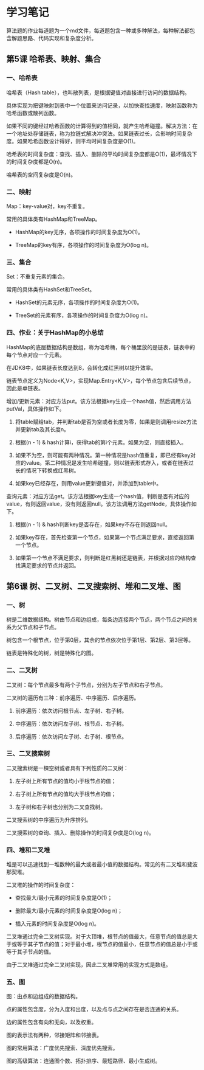 # 学习笔记

算法题的作业每道题为一个md文件，每道题包含一种或多种解法，每种解法都包含解题思路、代码实现和复杂度分析。


## 第5课  哈希表、映射、集合

### 一、哈希表

哈希表（Hash table），也叫散列表，是根据键值对直接进行访问的数据结构。

具体实现为把键映射到表中一个位置来访问记录，以加快查找速度，映射函数称为哈希函数或散列函数。

如果不同的键经过哈希函数的计算得到的值相同，就产生哈希碰撞。解决方法：在一个地址处存储链表，称为拉链式解决冲突法。如果链表过长，会影响时间复杂度。如果哈希函数设计得好，则平均时间复杂度是O(1)。

哈希表的时间复杂度：查找、插入、删除的平均时间复杂度都是O(1)，最坏情况下的时间复杂度都是O(n)。

哈希表的空间复杂度是O(n)。

### 二、映射

Map：key-value对，key不重复。

常用的具体类有HashMap和TreeMap。

- HashMap的key无序，各项操作的时间复杂度为O(1)。

- TreeMap的key有序，各项操作的时间复杂度为O(log n)。

### 三、集合

Set：不重复元素的集合。

常用的具体类有HashSet和TreeSet。

- HashSet的元素无序，各项操作的时间复杂度为O(1)。

- TreeSet的元素有序，各项操作的时间复杂度为O(log n)。

### 四、作业：关于HashMap的小总结

HashMap的底层数据结构是数组，称为哈希桶，每个桶里放的是链表，链表中的每个节点对应一个元素。

在JDK8中，如果链表长度达到8，会转化成红黑树以提升效率。

链表节点定义为Node<K,V>，实现Map.Entry<K,V>，每个节点包含后续节点，因此是单链表。

增加/更新元素：对应方法put。该方法根据key生成一个hash值，然后调用方法putVal，具体操作如下。

1. 将table赋给tab，并判断tab是否为空或者长度为零，如果是则调用resize方法并更新tab及其长度n。

2. 根据(n - 1) & hash计算i，获得tab的第i个元素。如果为空，则直接插入。

3. 如果不为空，则可能有两种情况。第一种情况是hash值重复，即已经有key对应的value。第二种情况是发生哈希碰撞，则以链表形式存入，或者在链表过长的情况下转换成红黑树。

4. 如果key已经存在，则用value更新键值对，并添加到table中。

查询元素：对应方法get。该方法根据key生成一个hash值，判断是否有对应的value，有则返回value，没有则返回null。该方法调用方法getNode，具体操作如下。

1. 根据(n - 1) & hash判断key是否存在，如果key不存在则返回null。

2. 如果key存在，首先检查第一个节点，如果第一个节点满足要求，直接返回第一个节点。

3. 如果第一个节点不满足要求，则判断是红黑树还是链表，并根据对应的结构查找满足要求的节点并返回。

## 第6课  树、二叉树、二叉搜索树、堆和二叉堆、图

### 一、树

树是二维数据结构。树由节点和边组成，每条边连接两个节点，两个节点之间的关系为父节点和子节点。

树包含一个根节点，位于第0层，其余的节点依次位于第1层、第2层、第3层等。

链表是特殊化的树，树是特殊化的图。

### 二、二叉树

二叉树：每个节点最多有两个子节点，分别为左子节点和右子节点。

二叉树的遍历有三种：前序遍历、中序遍历、后序遍历。

1. 前序遍历：依次访问根节点、左子树、右子树。

2. 中序遍历：依次访问左子树、根节点、右子树。

3. 后序遍历：依次访问左子树、右子树、根节点。

### 三、二叉搜索树

二叉搜索树是一棵空树或者具有下列性质的二叉树：

1. 左子树上所有节点的值均小于根节点的值；

2. 右子树上所有节点的值均大于根节点的值；

3. 左子树和右子树也分别为二叉查找树。

二叉搜索树的中序遍历为升序排列。

二叉搜索树的查询、插入、删除操作的时间复杂度是O(log n)。

### 四、堆和二叉堆

堆是可以迅速找到一堆数种的最大或者最小值的数据结构。常见的有二叉堆和斐波那契堆。

二叉堆的操作的时间复杂度：

- 查找最大/最小元素的时间复杂度是O(1)；

- 删除最大/最小元素的时间复杂度是O(log n)；

- 插入元素的时间复杂度是O(log n)。

二叉堆通过完全二叉树实现。对于大顶堆，根节点的值最大，任意节点的值总是大于或等于其子节点的值；对于最小堆，根节点的值最小，任意节点的值总是小于或等于其子节点的值。

由于二叉堆通过完全二叉树实现，因此二叉堆常用的实现方式是数组。

### 五、图

图：由点和边组成的数据结构。

点的属性包含度，分为入度和出度，以及点与点之间存在是否连通的关系。

边的属性包含有向和无向，以及权重。

图的表示法有两种，邻接矩阵和邻接表。

图的常用算法：广度优先搜索、深度优先搜索。

图的高级算法：连通图个数、拓扑排序、最短路径、最小生成树。
